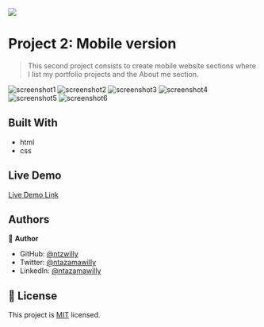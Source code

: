 ![](https://img.shields.io/badge/Microverse-blueviolet)

# Project 2: Mobile version

> This second project consists to create  mobile website sections where I list my portfolio projects and the About me section.

![screenshot1](https://user-images.githubusercontent.com/9049260/120773531-b9661600-c521-11eb-9cd9-5ab124b52a04.png)
![screenshot2](https://user-images.githubusercontent.com/9049260/120773557-bec36080-c521-11eb-9dea-7af33751e55a.png)
![screenshot3](https://user-images.githubusercontent.com/9049260/120773584-c3881480-c521-11eb-8ba6-4ff27c480d56.png)
![screenshot4](https://user-images.githubusercontent.com/9049260/120773897-03e79280-c522-11eb-9134-869be162ec9f.png)
![screenshot5](https://user-images.githubusercontent.com/9049260/120773906-0649ec80-c522-11eb-94ac-89749b109d8c.png)
![screenshot6](https://user-images.githubusercontent.com/9049260/120773918-08ac4680-c522-11eb-9a10-86b227094fb8.png)

## Built With

- html
- css

## Live Demo

[Live Demo Link](https://ntzwilly.github.io/portfolio/)

## Authors

👤 **Author**

- GitHub: [@ntzwilly](https://github.com/ntzwilly)
- Twitter: [@ntazamawilly](https://twitter.com/ntazamawilly)
- LinkedIn: [@ntazamawilly](https://linkedin.com/in/ntazama-willy-b676b7aa)

## 📝 License

This project is [MIT](./MIT.md) licensed.